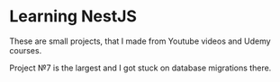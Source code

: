 # Learning NestJS
These are small projects, that I made from Youtube videos and Udemy courses.

Project №7 is the largest and I got stuck on database migrations there.
